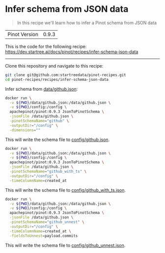 # Infer schema from JSON data

> In this recipe we'll learn how to infer a Pinot schema from JSON data

<table>
  <tr>
    <td>Pinot Version</td>
    <td>0.9.3</td>
  </tr>
</table>

This is the code for the following recipe: https://dev.startree.ai/docs/pinot/recipes/infer-schema-json-data

***

Clone this repository and navigate to this recipe:

```bash
git clone git@github.com:startreedata/pinot-recipes.git
cd pinot-recipes/recipes/infer-schema-json-data
```

Infer schema from  [data/github.json](data/github.json):

```bash
docker run \
  -v ${PWD}/data/github.json:/data/github.json \
  -v ${PWD}/config:/config \
  apachepinot/pinot:0.9.3 JsonToPinotSchema \
  -jsonFile /data/github.json \
  -pinotSchemaName="github" \
  -outputDir="/config" \
  -dimensions=""
```

This will write the schema file to [config/github.json](config/github.json).

```bash
docker run \
  -v ${PWD}/data/github.json:/data/github.json \
  -v ${PWD}/config:/config \
  apachepinot/pinot:0.9.3 JsonToPinotSchema \
  -jsonFile /data/github.json \
  -pinotSchemaName="github_with_ts" \
  -outputDir="/config" \
  -timeColumnName=created_at
```

This will write the schema file to [config/github_with_ts.json](config/github_with_ts.json).

```bash
docker run \
  -v ${PWD}/data/github.json:/data/github.json \
  -v ${PWD}/config:/config \
  apachepinot/pinot:0.9.3 JsonToPinotSchema \
  -jsonFile /data/github.json \
  -pinotSchemaName="github_unnest" \
  -outputDir="/config" \
  -timeColumnName=created_at \
  -fieldsToUnnest=payload.commits
```

This will write the schema file to [config/github_unnest.json](config/github_unnest.json).
